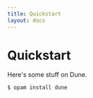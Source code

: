 ```yaml
---
title: Quickstart
layout: docs
---
```

# Quickstart

Here's some stuff on Dune.

``` bash
$ opam install dune
```
